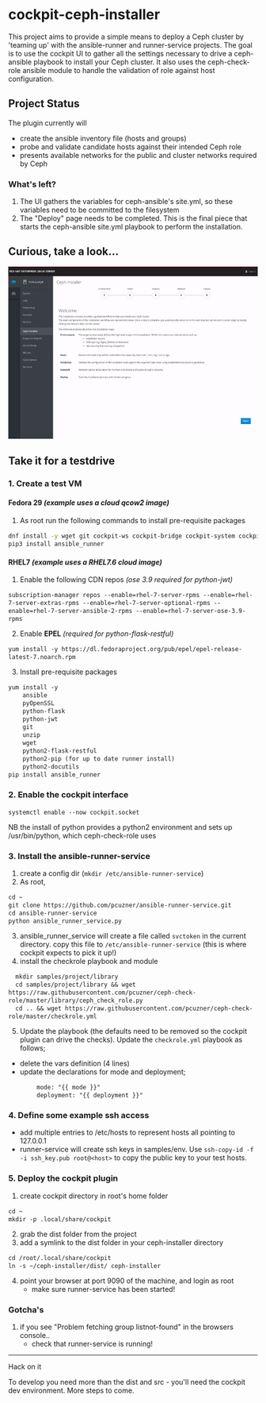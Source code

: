 # cockpit-ceph-installer
This project aims to provide a simple means to deploy a Ceph cluster by 'teaming up' with the ansible-runner and runner-service projects. The goal is to use the cockpit UI to gather all the settings necessary to drive a ceph-ansible playbook to install your Ceph cluster. It also uses the ceph-check-role ansible module to handle the validation of role against host configuration.

## Project Status
The plugin currently will 
- create the ansible inventory file (hosts and groups)
- probe and validate candidate hosts against their intended Ceph role
- presents available networks for the public and cluster networks required by Ceph

### What's left?
1. The UI gathers the variables for ceph-ansible's site.yml, so these variables need to be committed to the filesystem
2. The "Deploy" page needs to be completed. This is the final piece that starts the ceph-ansible site.yml playbook to perform the installation.

## Curious, take a look...

[![demo](screenshots/cockpit.gif)](https://youtu.be/6_RSUZzF2SA) 

## Take it for a testdrive
### 1. Create a test VM
  #### **Fedora 29** *(example uses a cloud qcow2 image)* ####
  1. As root run the following commands to install pre-requisite packages
```bash
dnf install -y wget git cockpit-ws cockpit-bridge cockpit-system cockpit-dashboard ansible python python3-pyOpenSSL python3-jwt python3-flask python3-flask-restful
pip3 install ansible_runner
```

#### **RHEL7** *(example uses a RHEL7.6 cloud image)*   ####
1. Enable the following CDN repos *(ose 3.9 required for python-jwt)*
```
subscription-manager repos --enable=rhel-7-server-rpms --enable=rhel-7-server-extras-rpms --enable=rhel-7-server-optional-rpms --enable=rhel-7-server-ansible-2-rpms --enable=rhel-7-server-ose-3.9-rpms
```  

  2. Enable **EPEL** *(required for python-flask-restful)*
```
yum install -y https://dl.fedoraproject.org/pub/epel/epel-release-latest-7.noarch.rpm
```

  3. Install pre-requisite packages
```
yum install -y
    ansible  
    pyOpenSSL  
    python-flask  
    python-jwt  
    git  
    unzip  
    wget  
    python2-flask-restful  
    python2-pip (for up to date runner install)  
    python2-docutils  
pip install ansible_runner  
```

### 2. Enable the cockpit interface
```
systemctl enable --now cockpit.socket  
```
NB the install of python provides a python2 environment and sets up /usr/bin/python, which ceph-check-role uses

### 3. Install the ansible-runner-service  

  1. create a config dir (```mkdir /etc/ansible-runner-service```)
  2. As root, 
  ```
  cd ~
  git clone https://github.com/pcuzner/ansible-runner-service.git
  cd ansible-runner-service
  python ansible_runner_service.py
  ```
  3. ansible_runner_service will create a file called ```svctoken``` in the current directory. copy this file to ```/etc/ansible-runner-service``` (this is where cockpit expects to pick it up!)
  4. install the checkrole playbook and module
  ```
    mkdir samples/project/library
    cd samples/project/library && wget https://raw.githubusercontent.com/pcuzner/ceph-check-role/master/library/ceph_check_role.py
    cd .. && wget https://raw.githubusercontent.com/pcuzner/ceph-check-role/master/checkrole.yml
  ```
  5. Update the playbook (the defaults need to be removed so the cockpit plugin can drive the checks). Update the ```checkrole.yml``` playbook as follows;
  - delete the vars definition (4 lines)
  - update the declarations for mode and deployment;  
  ```
          mode: "{{ mode }}"  
          deployment: "{{ deployment }}"  
  ```

### 4. Define some example ssh access

  - add multiple entries to /etc/hosts to represent hosts all pointing to 127.0.0.1
  - runner-service will create ssh keys in samples/env. Use ```ssh-copy-id -f -i ssh_key.pub root@<host>``` to copy the public key to your test hosts.

### 5. Deploy the cockpit plugin

1. create cockpit directory in root's home folder
```
cd ~
mkdir -p .local/share/cockpit
```
2. grab the dist folder from the project
3. add a symlink to the dist folder in your ceph-installer directory
```
cd /root/.local/share/cockpit
ln -s ~/ceph-installer/dist/ ceph-installer
```
4. point your browser at port 9090 of the machine, and login as root
   - make sure runner-service has been started!

### Gotcha's
1. if you see "Problem fetching group listnot-found" in the browsers console..
   - check that runner-service is running!


-----------------------------------------------------------------------------------------------------------------

Hack on it

To develop you need more than the dist and src - you'll need the cockpit dev environment.
More steps to come.

